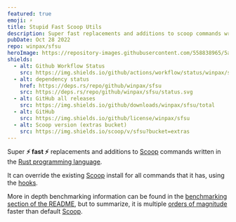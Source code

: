 ```yaml
---
featured: true
emoji: ⚡
title: Stupid Fast Scoop Utils
description: Super fast replacements and additions to scoop commands written in Rust
pubDate: Oct 28 2022
repo: winpax/sfsu
heroImage: https://repository-images.githubusercontent.com/558838965/5a08ad32-112c-42a7-b0b8-212270cd30ce
shields:
  - alt: Github Workflow Status
    src: https://img.shields.io/github/actions/workflow/status/winpax/sfsu/build.yml
  - alt: dependency status
    href: https://deps.rs/repo/github/winpax/sfsu
    src: https://deps.rs/repo/github/winpax/sfsu/status.svg
  - alt: GitHub all releases
    src: https://img.shields.io/github/downloads/winpax/sfsu/total
  - alt: GitHub
    src: https://img.shields.io/github/license/winpax/sfsu
  - alt: Scoop version (extras bucket)
    src: https://img.shields.io/scoop/v/sfsu?bucket=extras
---
```


Super **⚡ fast ⚡** replacements and additions to [Scoop](https://scoop.sh) commands written in the [Rust programming language](https://www.rust-lang.org/).

It can override the existing [Scoop](https://scoop.sh) install for all commands that it has, using the [hooks](https://github.com/winpax/sfsu#hook).

More in depth benchmarking information can be found in the [benchmarking section of the README](https://github.com/winpax/sfsu#benchmarks-1), but to summarize, it is multiple [orders of magnitude](https://g.co/kgs/KqoK2G) faster than default [Scoop](https://scoop.sh).
